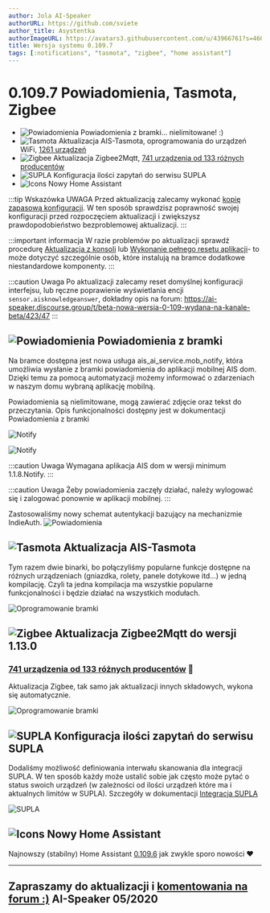 ```yaml
---
author: Jola AI-Speaker
authorURL: https://github.com/sviete
author_title: Asystentka
authorImageURL: https://avatars3.githubusercontent.com/u/43966761?s=460&v=4
title: Wersja systemu 0.109.7
tags: [:notifications", "tasmota", "zigbee", "home assistant"]
---
```


# 0.109.7 Powiadomienia, Tasmota, Zigbee

- ![Powiadomienia](/img/en/blog/202005/megaphone.png) Powiadomienia z bramki... nielimitowane! :)
- ![Tasmota](/img/en/blog/202005/tasmota_small.png) Aktualizacja AIS-Tasmota, oprogramowania do urządzeń WiFi, [1261 urządzeń](https://templates.blakadder.com/index.html)
- ![Zigbee](/img/en/blog/202004/honeybee.png) Aktualizacja Zigbee2Mqtt, [741 urządzenia od 133 różnych producentów](https://www.zigbee2mqtt.io/information/supported_devices.html)
- ![SUPLA](/img/en/blog/202005/supla.png) Konfiguracja ilości zapytań do serwisu SUPLA
- ![Icons](/img/en/blog/202004/house.png) Nowy Home Assistant



<!--truncate-->

:::tip Wskazówka
UWAGA Przed aktualizacją zalecamy wykonać [kopię zapasową konfiguracji](/docs/ais_bramka_configuration_software#kopia-zapasowa-konfiguracji). W ten sposób sprawdzisz poprawność swojej konfiguracji przed rozpoczęciem aktualizacji i zwiększysz prawdopodobieństwo bezproblemowej aktualizacji.
:::

:::important informacja
W razie problemów po aktualizacji sprawdź procedurę [Aktualizacja z konsoli](/docs/ais_bramka_update_manual) lub [Wykonanie pełnego resetu aplikacji](/docs/ais_bramka_reset_ais_step_by_step)- to może dotyczyć szczególnie osób, które instalują na bramce dodatkowe niestandardowe komponenty.
:::

:::caution Uwaga
Po aktualizacji zalecamy reset domyślnej konfiguracji interfejsu, lub ręczne poprawienie wyświetlania encji ``sensor.aisknowledgeanswer``, dokładny opis na forum: https://ai-speaker.discourse.group/t/beta-nowa-wersja-0-109-wydana-na-kanale-beta/423/47
:::


## ![Powiadomienia](/img/en/blog/202005/megaphone.png) Powiadomienia z bramki

Na bramce dostępna jest nowa usługa ais_ai_service.mob_notify, która umożliwia wysłanie z bramki powiadomienia do aplikacji mobilnej AIS dom.
Dzięki temu za pomocą automatyzacji możemy informować o zdarzeniach w naszym domu wybraną aplikację mobilną.

Powiadomienia są nielimitowane, mogą zawierać zdjęcie oraz tekst do przeczytania.
Opis funkcjonalności dostępny jest w dokumentacji Powiadomienia z bramki

![Notify](/img/en/frontend/gallery_notify_1.png)

![Notify](/img/en/frontend/gallery_notify_4.png)

:::caution Uwaga
Wymagana aplikacja AIS dom w wersji minimum 1.1.8.Notify.
:::

:::caution Uwaga
Żeby powiadomienia zaczęły działać, należy wylogować się i zalogować ponownie w aplikacji mobilnej.
:::

Zastosowaliśmy nowy schemat autentykacji bazujący na mechanizmie IndieAuth.
![Powiadomienia](/img/en/blog/202005/mob_auth.png)


## ![Tasmota](/img/en/blog/202005/tasmota_small.png) Aktualizacja AIS-Tasmota

Tym razem dwie binarki, bo połączyliśmy popularne funkcje dostępne na różnych urządzeniach (gniazdka, rolety, panele dotykowe itd…) w jedną kompilację.
Czyli ta jedna kompilacja ma wszystkie popularne funkcjonalności i będzie działać na wszystkich modułach.

![Oprogramowanie bramki](/img/en/iot/iot_device_menu.png)


## ![Zigbee](/img/en/blog/202004/honeybee.png) Aktualizacja Zigbee2Mqtt do wersji 1.13.0

### [741 urządzenia od 133 różnych producentów](https://www.zigbee2mqtt.io/information/supported_devices.html) 🥰


Aktualizacja Zigbee, tak samo jak aktualizacji innych składowych, wykona się automatycznie.

![Oprogramowanie bramki](/img/en/blog/202005/update.png)


## ![SUPLA](/img/en/blog/202005/supla.png) Konfiguracja ilości zapytań do serwisu SUPLA

Dodaliśmy możliwość definiowania interwału skanowania dla integracji SUPLA.
W ten sposób każdy może ustalić sobie jak często może pytać o status swoich urządzeń (w zależności od ilości urządzeń które ma i aktualnych limitów w SUPLA).
Szczegóły w dokumentacji [Integracja SUPLA](/docs/ais_app_supla)

![SUPLA](/img/en/blog/202005/supla_limit.png)




## ![Icons](/img/en/blog/202004/house.png) Nowy Home Assistant

Najnowszy (stabilny) Home Assistant <a href="https://www.home-assistant.io/blog/2020/04/29/release-109/" target="_blank">0.109.6</a> jak zwykle sporo nowości ❤️


----
Zapraszamy do aktualizacji i [komentowania na forum :)](https://ai-speaker.discourse.group/)
AI-Speaker 05/2020
----
